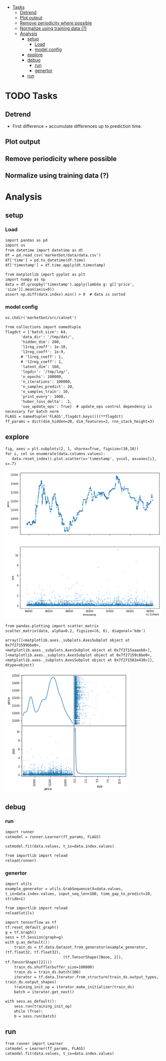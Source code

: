- [Tasks](#org838e9a7)
    - [Detrend](#org5660af9)
    - [Plot output](#org202b101)
    - [Remove periodicity where possible](#org46ff786)
    - [Normalize using training data (?)](#org6159dcc)
  - [Analysis](#orgada9dbd)
    - [setup](#orgfdaba2b)
      - [Load](#orge786748)
      - [model config](#orga38c5b0)
    - [explore](#orge5a50a2)
    - [debug](#org1d403ec)
      - [run](#orge9afa28)
      - [genertor](#org232e9b3)
    - [run](#org9800f36)


<a id="org838e9a7"></a>

# TODO Tasks


<a id="org5660af9"></a>

## Detrend

-   First difference + accumulate differences up to prediction time.


<a id="org202b101"></a>

## Plot output


<a id="org46ff786"></a>

## Remove periodicity where possible


<a id="org6159dcc"></a>

## Normalize using training data (?)


<a id="orgada9dbd"></a>

# Analysis


<a id="orgfdaba2b"></a>

## setup


<a id="orge786748"></a>

### Load

```ipython
import pandas as pd
import os 
from datetime import datetime as dt
df = pd.read_csv('marketbot/data/data.csv')
df['time'] = pd.to_datetime(df.time)
df['timestamp'] = df.time.apply(dt.timestamp)
```

```ipython
from matplotlib import pyplot as plt
import numpy as np
data = df.groupby('timestamp').apply(lambda g: g[['price', 'size']].mean(axis=0))
assert np.diff(data.index).min() > 0  # data is sorted
```


<a id="orga38c5b0"></a>

### model config

```ipython
os.chdir('marketbot/src/catnet')
```

```ipython
from collections import namedtuple
flagdct = {'batch_size': 64,
	   'data_dir': '/tmp/dat/',
	   'hidden_dim': 200,
	   'l1reg_coeff': 1e-10,
	   'l2reg_coeff': 1e-9,
	   # 'l1reg_coeff': 1,
	   # 'l2reg_coeff': 1,
	   'latent_dim': 160,
	   'logdir': '/tmp/log/',
	   'n_epochs': 100000,
	   'n_iterations': 100000,
	   'n_samples_predict': 20,
	   'n_samples_train': 10,
	   'print_every': 1000, 
	   'huber_loss_delta': .1,
	   'use_update_ops': True}  # update_ops control dependency is necessary for batch norm
FLAGS = namedtuple('FLAGS',flagdct.keys())(**flagdct)
ff_params = dict(dim_hidden=20, dim_features=2, rnn_stack_height=3)  
```


<a id="orge5a50a2"></a>

## explore

```ipython
fig, axes = plt.subplots(2, 1, sharex=True, figsize=(10,10))
for i, col in enumerate(data.columns.values):
   data.reset_index().plot.scatter(x='timestamp', y=col, ax=axes[i], s=.7)
```

![img](./obipy-resources/19656F3W.png)

```ipython
from pandas.plotting import scatter_matrix
scatter_matrix(data, alpha=0.2, figsize=(6, 6), diagonal='kde')
```

    array([[<matplotlib.axes._subplots.AxesSubplot object at 0x7f271599bbe0>,
    <matplotlib.axes._subplots.AxesSubplot object at 0x7f2715aaaeb8>],
    [<matplotlib.axes._subplots.AxesSubplot object at 0x7f27159c8be0>,
    <matplotlib.axes._subplots.AxesSubplot object at 0x7f271582e438>]], dtype=object)

![img](./obipy-resources/19656SBd.png)


<a id="org1d403ec"></a>

## debug


<a id="orge9afa28"></a>

### run

```ipython
import runner
catmodel = runner.Learner(ff_params, FLAGS)
```

```ipython
catmodel.fit(data.values, t_ix=data.index.values)
```

```ipython
from importlib import reload
reload(runner)
```


<a id="org232e9b3"></a>

### genertor

```ipython
import utils
example_generator = utils.GrabSequence(X=data.values, t_ix=data.index.values, input_seq_len=100, time_gap_to_predict=10, stride=1)
```

```ipython
from importlib import reload
reload(utils)
```

```ipython
import tensorflow as tf
tf.reset_default_graph()
g = tf.Graph()
sess = tf.Session(graph=g)
with g.as_default():
    train_ds = tf.data.Dataset.from_generator(example_generator, (tf.float32, tf.float32),
					      (tf.TensorShape([None, 2]), tf.TensorShape([2])))
    train_ds.shuffle(buffer_size=100000)
    train_ds = train_ds.batch(100)
    iterator = tf.data.Iterator.from_structure(train_ds.output_types, train_ds.output_shapes)
    training_init_op = iterator.make_initializer(train_ds)
    batch = iterator.get_next()
```

```ipython
with sess.as_default():
    sess.run(training_init_op)
    while (True):
	b = sess.run(batch)
```


<a id="org9800f36"></a>

## run

```ipython
from runner import Learner
catmodel = Learner(ff_params, FLAGS)
catmodel.fit(data.values, t_ix=data.index.values)
```